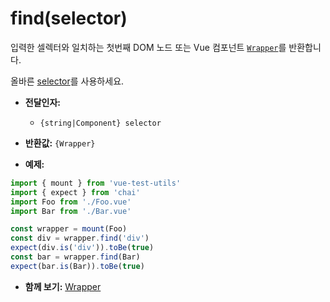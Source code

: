 # find(selector)

입력한 셀렉터와 일치하는 첫번째 DOM 노드 또는 Vue 컴포넌트 [`Wrapper`](README.md)를 반환합니다.

올바른 [selector](selectors.md)를 사용하세요.

- **전달인자:**
  - `{string|Component} selector`

- **반환값:** `{Wrapper}`

- **예제:**

```js
import { mount } from 'vue-test-utils'
import { expect } from 'chai'
import Foo from './Foo.vue'
import Bar from './Bar.vue'

const wrapper = mount(Foo)
const div = wrapper.find('div')
expect(div.is('div')).toBe(true)
const bar = wrapper.find(Bar)
expect(bar.is(Bar)).toBe(true)
```

- **함께 보기:** [Wrapper](README.md)
